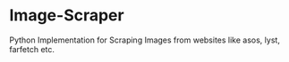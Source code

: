 # Image-Scraper
Python Implementation for Scraping Images from websites like asos, lyst, farfetch etc.
